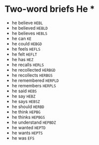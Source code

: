 # Two-word briefs He *

* he believe `HEBL`
* he believed `HEBLD`
* he believes `HEBLS`
* he can `KE`
* he could `HEBGD`
* he feels `HEFLS`
* he felt `HEFLT`
* he has `HEZ`
* he recalls `HERLS`
* he recollected `HERBGD`
* he recollects `HERBGS`
* he remembered `HERPLD`
* he remembers `HERPLS`
* he said `HEBS`
* he say `HEBZ`
* he says `HEBSZ`
* he should `HERBD`
* he think `HEPBG`
* he thinks `HEPBGS`
* he understand `HEPBDZ`
* he wanted `HEPTD`
* he wants `HEPTS`
* he was `EFS`

